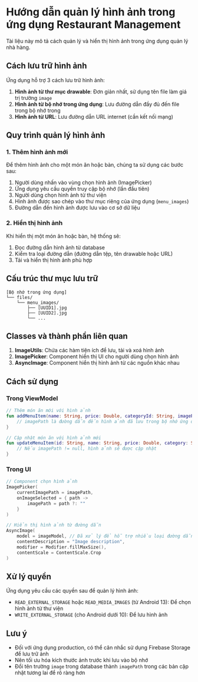 # Hướng dẫn quản lý hình ảnh trong ứng dụng Restaurant Management

Tài liệu này mô tả cách quản lý và hiển thị hình ảnh trong ứng dụng quản lý nhà hàng.

## Cách lưu trữ hình ảnh

Ứng dụng hỗ trợ 3 cách lưu trữ hình ảnh:

1. **Hình ảnh từ thư mục drawable**: Đơn giản nhất, sử dụng tên file làm giá trị trường `image`
2. **Hình ảnh từ bộ nhớ trong ứng dụng**: Lưu đường dẫn đầy đủ đến file trong bộ nhớ trong
3. **Hình ảnh từ URL**: Lưu đường dẫn URL internet (cần kết nối mạng)

## Quy trình quản lý hình ảnh

### 1. Thêm hình ảnh mới

Để thêm hình ảnh cho một món ăn hoặc bàn, chúng ta sử dụng các bước sau:

1. Người dùng nhấn vào vùng chọn hình ảnh (ImagePicker)
2. Ứng dụng yêu cầu quyền truy cập bộ nhớ (lần đầu tiên)
3. Người dùng chọn hình ảnh từ thư viện
4. Hình ảnh được sao chép vào thư mục riêng của ứng dụng (`menu_images`)
5. Đường dẫn đến hình ảnh được lưu vào cơ sở dữ liệu

### 2. Hiển thị hình ảnh

Khi hiển thị một món ăn hoặc bàn, hệ thống sẽ:

1. Đọc đường dẫn hình ảnh từ database
2. Kiểm tra loại đường dẫn (đường dẫn tệp, tên drawable hoặc URL)
3. Tải và hiển thị hình ảnh phù hợp

## Cấu trúc thư mục lưu trữ

```
[Bộ nhớ trong ứng dụng]
└── files/
    └── menu_images/
        ├── [UUID1].jpg
        ├── [UUID2].jpg
        └── ...
```

## Classes và thành phần liên quan

1. **ImageUtils**: Chứa các hàm tiện ích để lưu, tải và xoá hình ảnh
2. **ImagePicker**: Component hiển thị UI cho người dùng chọn hình ảnh
3. **AsyncImage**: Component hiển thị hình ảnh từ các nguồn khác nhau

## Cách sử dụng

### Trong ViewModel

```kotlin
// Thêm món ăn mới với hình ảnh
fun addMenuItem(name: String, price: Double, categoryId: String, imagePath: String?, description: String = "") {
    // imagePath là đường dẫn đến hình ảnh đã lưu trong bộ nhớ ứng dụng
}

// Cập nhật món ăn với hình ảnh mới
fun updateMenuItem(id: String, name: String, price: Double, category: String? = null, imagePath: String? = null, description: String? = null) {
    // Nếu imagePath != null, hình ảnh sẽ được cập nhật
}
```

### Trong UI

```kotlin
// Component chọn hình ảnh
ImagePicker(
    currentImagePath = imagePath,
    onImageSelected = { path ->
        imagePath = path ?: ""
    }
)

// Hiển thị hình ảnh từ đường dẫn
AsyncImage(
    model = imageModel, // Đã xử lý để hỗ trợ nhiều loại đường dẫn
    contentDescription = "Image description",
    modifier = Modifier.fillMaxSize(),
    contentScale = ContentScale.Crop
)
```

## Xử lý quyền

Ứng dụng yêu cầu các quyền sau để quản lý hình ảnh:

- `READ_EXTERNAL_STORAGE` hoặc `READ_MEDIA_IMAGES` (từ Android 13): Để chọn hình ảnh từ thư viện
- `WRITE_EXTERNAL_STORAGE` (cho Android dưới 10): Để lưu hình ảnh

## Lưu ý

- Đối với ứng dụng production, có thể cân nhắc sử dụng Firebase Storage để lưu trữ ảnh
- Nên tối ưu hóa kích thước ảnh trước khi lưu vào bộ nhớ
- Đổi tên trường `image` trong database thành `imagePath` trong các bản cập nhật tương lai để rõ ràng hơn 